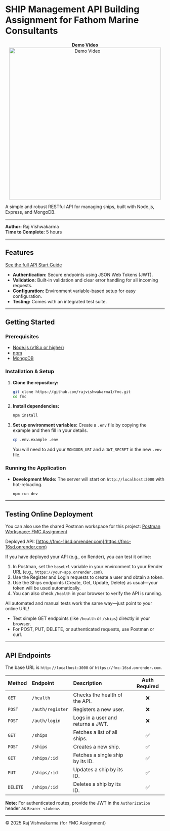 
# SHIP Management API Building Assignment for Fathom Marine Consultants

<p align="center">
    <b>Demo Video</b><br>
    <a href="https://youtu.be/P4rkGS0oDI0" target="_blank">
        <img src="https://img.youtube.com/vi/P4rkGS0oDI0/0.jpg" alt="Demo Video" width="480"/>
    </a>
</p>

A simple and robust RESTful API for managing ships, built with Node.js, Express, and MongoDB.

---

**Author:** Raj Vishwakarma  
**Time to Complete:** 5 hours

---


## Features

[See the full API Start Guide](./api_start.md)

-   **Authentication:** Secure endpoints using JSON Web Tokens (JWT).
-   **Validation:** Built-in validation and clear error handling for all incoming requests.
-   **Configuration:** Environment variable-based setup for easy configuration.
-   **Testing:** Comes with an integrated test suite.

---

## Getting Started

### Prerequisites

-   [Node.js (v18.x or higher)](https://nodejs.org/)
-   [npm](https://www.npmjs.com/)
-   [MongoDB](https://www.mongodb.com/)

### Installation & Setup

1.  **Clone the repository:**
    ```sh
    git clone https://github.com/rajvishwakarma1/fmc.git
    cd fmc
    ```

2.  **Install dependencies:**
    ```sh
    npm install
    ```

3.  **Set up environment variables:**
    Create a `.env` file by copying the example and then fill in your details.
    ```sh
    cp .env.example .env
    ```
    You will need to add your `MONGODB_URI` and a `JWT_SECRET` in the new `.env` file.

### Running the Application

-   **Development Mode:**
    The server will start on `http://localhost:3000` with hot-reloading.
    ```sh
    npm run dev
    ```

---


## Testing Online Deployment


You can also use the shared Postman workspace for this project:
[Postman Workspace: FMC Assignment](https://www.postman.com/aerospace-geologist-77825313/workspace/fmc-assignment/environment/27784102-3522841f-5ea2-4375-8059-a2e3f6cf544d?action=share&creator=27784102&active-environment=27784102-3522841f-5ea2-4375-8059-a2e3f6cf544d)


Deployed API: [https://fmc-16sd.onrender.com](https://fmc-16sd.onrender.com)

If you have deployed your API (e.g., on Render), you can test it online:

1. In Postman, set the `baseUrl` variable in your environment to your Render URL (e.g., `https://your-app.onrender.com`).
2. Use the Register and Login requests to create a user and obtain a token.
3. Use the Ships endpoints (Create, Get, Update, Delete) as usual—your token will be used automatically.
4. You can also check `/health` in your browser to verify the API is running.

All automated and manual tests work the same way—just point to your online URL!

- Test simple GET endpoints (like `/health` or `/ships`) directly in your browser.
- For POST, PUT, DELETE, or authenticated requests, use Postman or curl.

---

## API Endpoints

The base URL is `http://localhost:3000` or `https://fmc-16sd.onrender.com`.

| Method | Endpoint             | Description                       | Auth Required |
| :----- | :------------------- | :-------------------------------- | :-----------: |
| `GET`  | `/health`            | Checks the health of the API.     |      ❌       |
| `POST` | `/auth/register`     | Registers a new user.             |      ❌       |
| `POST` | `/auth/login`        | Logs in a user and returns a JWT. |      ❌       |
| `GET`  | `/ships`             | Fetches a list of all ships.      |      ✅       |
| `POST` | `/ships`             | Creates a new ship.               |      ✅       |
| `GET`  | `/ships/:id`         | Fetches a single ship by its ID.  |      ✅       |
| `PUT`  | `/ships/:id`         | Updates a ship by its ID.         |      ✅       |
| `DELETE`| `/ships/:id`         | Deletes a ship by its ID.         |      ✅       |

**Note:** For authenticated routes, provide the JWT in the `Authorization` header as `Bearer <token>`.

---

© 2025 Raj Vishwakarma (for FMC Assignment)
